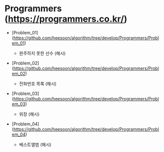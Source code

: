 Programmers (https://programmers.co.kr/)
==========================================================================================
* [Problem_01] (https://github.com/heesoon/algorithm/tree/develop/Programmers/Problem_01)
  * 완주하지 못한 선수 (해시)

* [Problem_02] (https://github.com/heesoon/algorithm/tree/develop/Programmers/Problem_02)
  * 전화번호 목록 (해시)

* [Problem_03] (https://github.com/heesoon/algorithm/tree/develop/Programmers/Problem_03)
  * 위장 (해시)

* [Problem_04] (https://github.com/heesoon/algorithm/tree/develop/Programmers/Problem_04)
  * 베스트앨범 (해시)